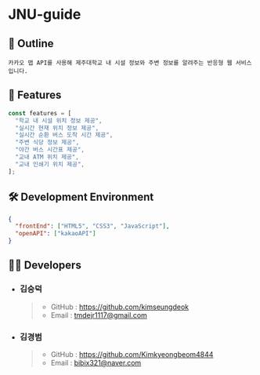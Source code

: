 # JNU-guide

## 📌 Outline

```shell
카카오 맵 API를 사용해 제주대학교 내 시설 정보와 주변 정보를 알려주는 반응형 웹 서비스입니다.
```

## 🔎 Features

```javascript
const features = [
  "학교 내 시설 위치 정보 제공",
  "실시간 현재 위치 정보 제공",
  "실시간 순환 버스 도착 시간 제공",
  "주변 식당 정보 제공",
  "야간 버스 시간표 제공",
  "교내 ATM 위치 제공",
  "교내 인쇄기 위치 제공",
];
```

## 🛠 Development Environment

```json
{
  "frontEnd": ["HTML5", "CSS3", "JavaScript"],
  "openAPI": ["kakaoAPI"]
}
```

## 👨‍💻 Developers

- ### 김승덕

  > - GitHub : https://github.com/kimseungdeok
  > - Email : tmdejr1117@gmail.com

- ### 김경범
  > - GitHub : https://github.com/Kimkyeongbeom4844
  > - Email : bibix321@naver.com
